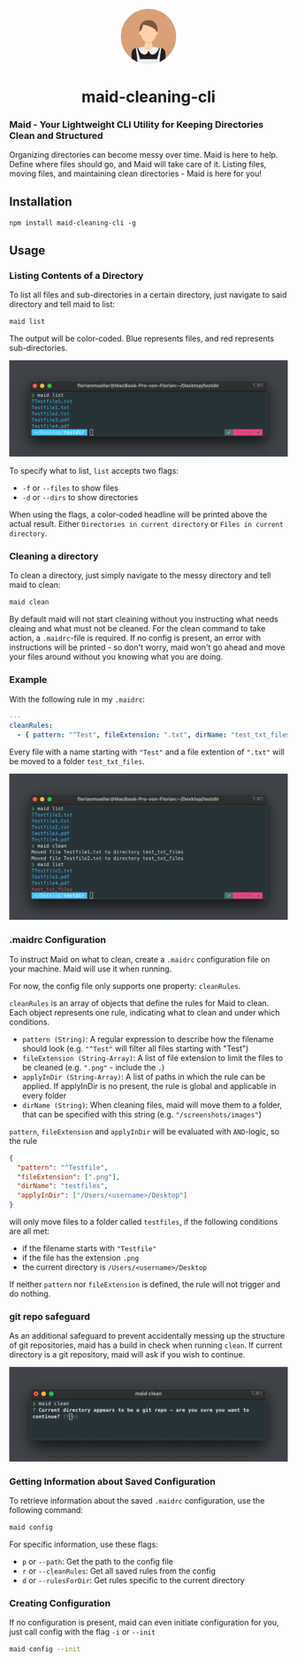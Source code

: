 <p align="center">
  <img src="resources/maid_icon.png" alt="logo" width="100" height="100">
</p>

<div align="center">
  <h1>maid-cleaning-cli</h1>
</div>

### Maid - Your Lightweight CLI Utility for Keeping Directories Clean and Structured

Organizing directories can become messy over time. Maid is here to help. Define where files should go, and Maid will take care of it. Listing files, moving files, and maintaining clean directories - Maid is here for you!

## Installation

```
npm install maid-cleaning-cli -g
```

## Usage

### Listing Contents of a Directory

To list all files and sub-directories in a certain directory, just navigate to said directory and tell maid to list:

```sh
maid list
```

The output will be color-coded. Blue represents files, and red represents sub-directories.

<p align="center">
  <img src="resources/maid_resource-screenshot_maid-list.png" alt="logo">
</p>

To specify what to list, `list` accepts two flags:

- `-f` or `--files` to show files
- `-d` or `--dirs` to show directories

When using the flags, a color-coded headline will be printed above the actual result. Either `Directories in current directory` or `Files in current directory`.

### Cleaning a directory

To clean a directory, just simply navigate to the messy directory and tell maid to clean:

```sh
maid clean
```

By default maid will not start cleaining without you instructing what needs cleaing and what must not be cleaned. For the clean command to take action, a `.maidrc`-file is required. If no config is present, an error with instructions will be printed - so don't worry, maid won't go ahead and move your files around without you knowing what you are doing.

### Example

With the following rule in my `.maidrc`:

```yaml
---
cleanRules:
  - { pattern: "^Test", fileExtension: ".txt", dirName: "test_txt_files" }
```

Every file with a name starting with `"Test"` and a file extention of `".txt"` will be moved to a folder `test_txt_files`.

<p align="center">
  <img src="resources/maid_resource-screenshot-list-and-clean.png" alt="logo">
</p>

### .maidrc Configuration

To instruct Maid on what to clean, create a `.maidrc` configuration file on your machine. Maid will use it when running.

For now, the config file only supports one property: `cleanRules`.

`cleanRules` is an array of objects that define the rules for Maid to clean. Each object represents one rule, indicating what to clean and under which conditions.

- `pattern (String)`: A regular expression to describe how the filename should look (e.g. `"^Test"` will filter all files starting with "Test")
- `fileExtension (String-Array)`: A list of file extension to limit the files to be cleaned (e.g. `".png"` - include the `.`)
- `applyInDir (String-Array)`: A list of paths in which the rule can be applied. If applyInDir is no present, the rule is global and applicable in every folder
- `dirName (String)`: When cleaning files, maid will move them to a folder, that can be specified with this string (e.g. `"/screenshots/images"`)

`pattern`, `fileExtension` and `applyInDir` will be evaluated with `AND`-logic, so the rule

```json
{
  "pattern": "^Testfile",
  "fileExtension": [".png"],
  "dirName": "testfiles",
  "applyInDir": ["/Users/<username>/Desktop"]
}
```

will only move files to a folder called `testfiles`, if the following conditions are all met:

- if the filename starts with `"Testfile"`
- if the file has the extension `.png`
- the current directory is `/Users/<username>/Desktop`

If neither `pattern` nor `fileExtension` is defined, the rule will not trigger and do nothing.

### git repo safeguard

As an additional safeguard to prevent accidentally messing up the structure of git repositories, maid has a build in check when running `clean`. If current directory is a git repository, maid will ask if you wish to continue.

<p align="center">
  <img src="resources/maid_resource-screenshot_git-safeguard.png" alt="logo">
</p>

### Getting Information about Saved Configuration

To retrieve information about the saved `.maidrc` configuration, use the following command:

```sh
maid config
```

For specific information, use these flags:

- `p` or `--path`: Get the path to the config file
- `r` or `--cleanRules`: Get all saved rules from the config
- `d` or `--rulesForDir`: Get rules specific to the current directory

### Creating Configuration

If no configuration is present, maid can even initiate configuration for you, just call config with the flag `-i` or `--init`

```sh
maid config --init
```
